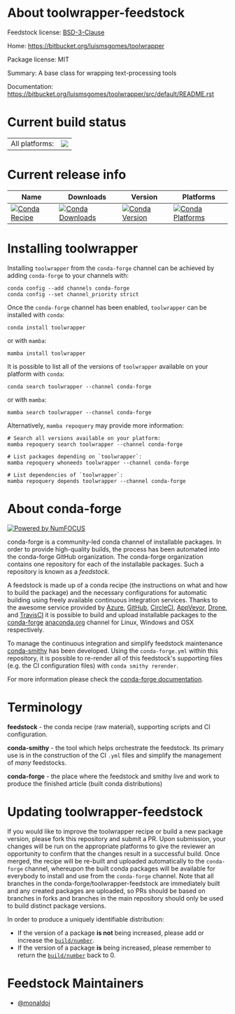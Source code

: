 About toolwrapper-feedstock
===========================

Feedstock license: [BSD-3-Clause](https://github.com/conda-forge/toolwrapper-feedstock/blob/main/LICENSE.txt)

Home: https://bitbucket.org/luismsgomes/toolwrapper

Package license: MIT

Summary: A base class for wrapping text-processing tools

Documentation: https://bitbucket.org/luismsgomes/toolwrapper/src/default/README.rst

Current build status
====================


<table><tr><td>All platforms:</td>
    <td>
      <a href="https://dev.azure.com/conda-forge/feedstock-builds/_build/latest?definitionId=6658&branchName=main">
        <img src="https://dev.azure.com/conda-forge/feedstock-builds/_apis/build/status/toolwrapper-feedstock?branchName=main">
      </a>
    </td>
  </tr>
</table>

Current release info
====================

| Name | Downloads | Version | Platforms |
| --- | --- | --- | --- |
| [![Conda Recipe](https://img.shields.io/badge/recipe-toolwrapper-green.svg)](https://anaconda.org/conda-forge/toolwrapper) | [![Conda Downloads](https://img.shields.io/conda/dn/conda-forge/toolwrapper.svg)](https://anaconda.org/conda-forge/toolwrapper) | [![Conda Version](https://img.shields.io/conda/vn/conda-forge/toolwrapper.svg)](https://anaconda.org/conda-forge/toolwrapper) | [![Conda Platforms](https://img.shields.io/conda/pn/conda-forge/toolwrapper.svg)](https://anaconda.org/conda-forge/toolwrapper) |

Installing toolwrapper
======================

Installing `toolwrapper` from the `conda-forge` channel can be achieved by adding `conda-forge` to your channels with:

```
conda config --add channels conda-forge
conda config --set channel_priority strict
```

Once the `conda-forge` channel has been enabled, `toolwrapper` can be installed with `conda`:

```
conda install toolwrapper
```

or with `mamba`:

```
mamba install toolwrapper
```

It is possible to list all of the versions of `toolwrapper` available on your platform with `conda`:

```
conda search toolwrapper --channel conda-forge
```

or with `mamba`:

```
mamba search toolwrapper --channel conda-forge
```

Alternatively, `mamba repoquery` may provide more information:

```
# Search all versions available on your platform:
mamba repoquery search toolwrapper --channel conda-forge

# List packages depending on `toolwrapper`:
mamba repoquery whoneeds toolwrapper --channel conda-forge

# List dependencies of `toolwrapper`:
mamba repoquery depends toolwrapper --channel conda-forge
```


About conda-forge
=================

[![Powered by
NumFOCUS](https://img.shields.io/badge/powered%20by-NumFOCUS-orange.svg?style=flat&colorA=E1523D&colorB=007D8A)](https://numfocus.org)

conda-forge is a community-led conda channel of installable packages.
In order to provide high-quality builds, the process has been automated into the
conda-forge GitHub organization. The conda-forge organization contains one repository
for each of the installable packages. Such a repository is known as a *feedstock*.

A feedstock is made up of a conda recipe (the instructions on what and how to build
the package) and the necessary configurations for automatic building using freely
available continuous integration services. Thanks to the awesome service provided by
[Azure](https://azure.microsoft.com/en-us/services/devops/), [GitHub](https://github.com/),
[CircleCI](https://circleci.com/), [AppVeyor](https://www.appveyor.com/),
[Drone](https://cloud.drone.io/welcome), and [TravisCI](https://travis-ci.com/)
it is possible to build and upload installable packages to the
[conda-forge](https://anaconda.org/conda-forge) [anaconda.org](https://anaconda.org/)
channel for Linux, Windows and OSX respectively.

To manage the continuous integration and simplify feedstock maintenance
[conda-smithy](https://github.com/conda-forge/conda-smithy) has been developed.
Using the ``conda-forge.yml`` within this repository, it is possible to re-render all of
this feedstock's supporting files (e.g. the CI configuration files) with ``conda smithy rerender``.

For more information please check the [conda-forge documentation](https://conda-forge.org/docs/).

Terminology
===========

**feedstock** - the conda recipe (raw material), supporting scripts and CI configuration.

**conda-smithy** - the tool which helps orchestrate the feedstock.
                   Its primary use is in the construction of the CI ``.yml`` files
                   and simplify the management of *many* feedstocks.

**conda-forge** - the place where the feedstock and smithy live and work to
                  produce the finished article (built conda distributions)


Updating toolwrapper-feedstock
==============================

If you would like to improve the toolwrapper recipe or build a new
package version, please fork this repository and submit a PR. Upon submission,
your changes will be run on the appropriate platforms to give the reviewer an
opportunity to confirm that the changes result in a successful build. Once
merged, the recipe will be re-built and uploaded automatically to the
`conda-forge` channel, whereupon the built conda packages will be available for
everybody to install and use from the `conda-forge` channel.
Note that all branches in the conda-forge/toolwrapper-feedstock are
immediately built and any created packages are uploaded, so PRs should be based
on branches in forks and branches in the main repository should only be used to
build distinct package versions.

In order to produce a uniquely identifiable distribution:
 * If the version of a package **is not** being increased, please add or increase
   the [``build/number``](https://docs.conda.io/projects/conda-build/en/latest/resources/define-metadata.html#build-number-and-string).
 * If the version of a package **is** being increased, please remember to return
   the [``build/number``](https://docs.conda.io/projects/conda-build/en/latest/resources/define-metadata.html#build-number-and-string)
   back to 0.

Feedstock Maintainers
=====================

* [@monaldoj](https://github.com/monaldoj/)

